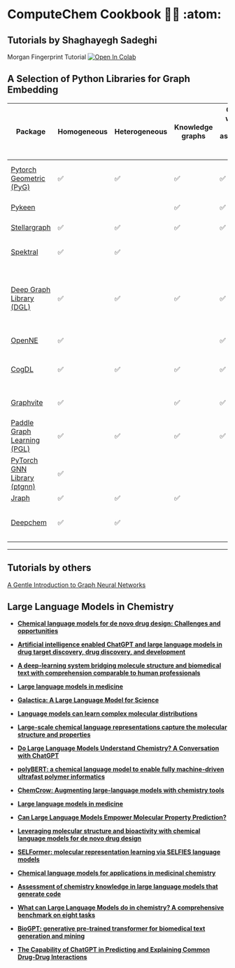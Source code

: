# ComputeChem Cookbook :woman_technologist: :atom:

## Tutorials by Shaghayegh Sadeghi

Morgan Fingerprint Tutorial
[![Open In Colab](https://colab.research.google.com/assets/colab-badge.svg)](https://colab.research.google.com/drive/1MaqIHrR956pPA86izjmA-gq_RsrRcMtp?usp=sharing)


## A Selection of Python Libraries for Graph Embedding

|Package|Homogeneous|	Heterogeneous| 	Knowledge graphs|	Graphs without data associated with nodes|Framework| Contributor|
|-------|-----------|--------------|------------------|------------------------------------------|---------|------------|
|[Pytorch Geometric (PyG)](https://pytorch-geometric.readthedocs.io/en/latest/)|:white_check_mark:		|:white_check_mark:			|:white_check_mark:	 	|:white_check_mark:			|PyTorch|Dortmund University of Technology|
|[Pykeen](https://pykeen.readthedocs.io/en/stable/)                 |           |	            | :white_check_mark:		|:white_check_mark:		|PyTorch&University of Bonn|
|[Stellargraph](https://stellargraph.readthedocs.io/en/latest/)|:white_check_mark:|:white_check_mark:	| :white_check_mark:	|:white_check_mark:	|TensorFlow|CSIRO's Data61|
|[Spektral](https://graphneural.network/)|:white_check_mark:|:white_check_mark:	| 	|	|TF2/ Keras&Daniele Grattarola |
|[Deep Graph Library (DGL)](https://www.dgl.ai/)|:white_check_mark:	|:white_check_mark:	| :white_check_mark:		|:white_check_mark:		|PyTorch/ MXNet/ TensorFlow| New York University and Amazon Web Services (AWS)|
|[OpenNE](https://github.com/thunlp/OpenNE)|:white_check_mark:	|	| 	|:white_check_mark:		|TensorFlow/ PyTorch | Tsinghua University|
|[CogDL](https://docs.cogdl.ai/en/latest/)|:white_check_mark:	|:white_check_mark:		| :white_check_mark:	|:white_check_mark:		|PyTorch/ TensorFlow &Tsinghua University|
|[Graphvite](https://graphvite.io/)|:white_check_mark:|	| :white_check_mark:		|:white_check_mark:	|Linux/ Python|Mila-Quebec AI Institute |
|[Paddle Graph Learning (PGL)](https://pgl.readthedocs.io/en/latest/)|:white_check_mark:|:white_check_mark:	| :white_check_mark:		|:white_check_mark:	|PaddlePaddle/ Cython|Baidu|
|[PyTorch GNN Library (ptgnn)](https://github.com/microsoft/ptgnn)|:white_check_mark:	|	| 	|	|PyTorch|Microsoft|
|[Jraph](https://jraph.readthedocs.io/en/latest/)|:white_check_mark:	|:white_check_mark:		| :white_check_mark:		|	|Python, JAX|DeepMinD|
|[Deepchem](https://deepchem.io/)|:white_check_mark:	|:white_check_mark:	| 	|	|Tensorflow, pytorch, jax| Deep Forest Sciences (Bharath Ramsundar)|

---
## Tutorials by others

[A Gentle Introduction to Graph Neural Networks](https://distill.pub/2021/gnn-intro/)


## Large Language Models in Chemistry
* [**Chemical language models for de novo drug design: Challenges and opportunities**](https://www.sciencedirect.com/science/article/pii/S0959440X23000015)

* [**Artificial intelligence enabled ChatGPT and large language models in drug target discovery, drug discovery, and development**](https://www.ncbi.nlm.nih.gov/pmc/articles/PMC10481150/pdf/main.pdf)

* [**A deep-learning system bridging molecule structure and biomedical text with comprehension comparable to human professionals**](https://www.nature.com/articles/s41467-022-28494-3)

* [**Large language models in medicine**](https://www.nature.com/articles/s41591-023-02448-8)

* [**Galactica: A Large Language Model for Science**](https://arxiv.org/pdf/2211.09085.pdf)

* [**Language models can learn complex molecular distributions**](https://www.nature.com/articles/s41467-022-30839-x)

* [**Large-scale chemical language representations capture the molecular structure and properties**](https://www.nature.com/articles/s42256-022-00580-7)

* [**Do Large Language Models Understand Chemistry? A Conversation with ChatGPT**](https://pubs.acs.org/doi/full/10.1021/acs.jcim.3c00285)

* [**polyBERT: a chemical language model to enable fully machine-driven ultrafast polymer informatics**](https://www.nature.com/articles/s41467-023-39868-6)

* [**ChemCrow: Augmenting large-language models with chemistry tools**](https://arxiv.org/pdf/2304.05376.pdf)

* [**Large language models in medicine**](https://www.nature.com/articles/s41591-023-02448-8)

* [**Can Large Language Models Empower Molecular Property Prediction?**](https://arxiv.org/pdf/2307.07443.pdf)

* [**Leveraging molecular structure and bioactivity with chemical language models for de novo drug design**](https://www.nature.com/articles/s41467-022-35692-6)

* [**SELFormer: molecular representation learning via SELFIES language models**](https://iopscience.iop.org/article/10.1088/2632-2153/acdb30/meta)

* [**Chemical language models for applications in medicinal chemistry**](https://www.future-science.com/doi/full/10.4155/fmc-2022-0315)

* [**Assessment of chemistry knowledge in large language models that generate code**](https://pubs.rsc.org/en/content/articlehtml/2023/dd/d2dd00087c)

* [**What can Large Language Models do in chemistry? A comprehensive benchmark on eight tasks**](https://arxiv.org/pdf/2305.18365.pdf)

* [**BioGPT: generative pre-trained transformer for biomedical text generation and mining**](https://academic.oup.com/bib/article/23/6/bbac409/6713511?guestAccessKey=a66d9b5d-4f83-4017-bb52-405815c907b9&login=true)
* [**The Capability of ChatGPT in Predicting and Explaining Common Drug-Drug Interactions**](https://assets.cureus.com/uploads/original_article/pdf/145767/20230416-31873-4tofy1.pdf)


